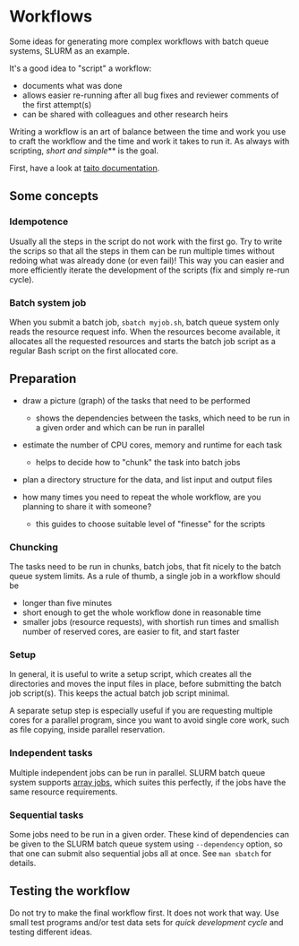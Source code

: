 # Workflows

Some ideas for generating more complex workflows with batch queue systems, SLURM
as an example.

It's a good idea to "script" a workflow:

- documents what was done
- allows easier re-running after all bug fixes and reviewer comments of the
  first attempt(s)
- can be shared with colleagues and other research heirs

Writing a workflow is an art of balance between the time and work you use to
craft the workflow and the time and work it takes to run it. As always with
scripting, *short and simple*** is the goal.

First, have a look at [taito documentation](https://research.csc.fi/taito-user-guide).

## Some concepts

### Idempotence

Usually all the steps in the script do not work with the first go. Try to write
the scrips so that all the steps in them can be run multiple times without
redoing what was already done (or even fail)! This way you can easier and more
efficiently iterate the development of the scripts (fix and simply re-run
cycle).

### Batch system job

When you submit a batch job, `sbatch myjob.sh`, batch queue system only reads
the resource request info. When the resources become available, it allocates all
the requested resources and starts the batch job script as a regular Bash script
on the first allocated core.

## Preparation

- draw a picture (graph) of the tasks that need to be performed
    - shows the dependencies between the tasks, which need to be run in a given
      order and which can be run in parallel
      
- estimate the number of CPU cores, memory and runtime for each task
    - helps to decide how to "chunk" the task into batch jobs

- plan a directory structure for the data, and list input and output files

- how many times you need to repeat the whole workflow, are you planning to
  share it with someone?
    - this guides to choose suitable level of "finesse" for the scripts

### Chuncking

The tasks need to be run in chunks, batch jobs, that fit nicely to the batch
queue system limits. As a rule of thumb, a single job in a workflow should be

- longer than five minutes
- short enough to get the whole workflow done in reasonable time
- smaller jobs (resource requests), with shortish run times and smallish number
  of reserved cores, are easier to fit, and start faster

### Setup

In general, it is useful to write a setup script, which creates all the
directories and moves the input files in place, before submitting the batch job
script(s). This keeps the actual batch job script minimal.

A separate setup step is especially useful if you are requesting multiple cores
for a parallel program, since you want to avoid single core work, such as file
copying, inside parallel reservation.

### Independent tasks

Multiple independent jobs can be run in parallel. SLURM batch queue system
supports [array jobs](https://research.csc.fi/taito-array-jobs), which suites
this perfectly, if the jobs have the same resource requirements.

### Sequential tasks

Some jobs need to be run in a given order. These kind of dependencies can be
given to the SLURM batch queue system using `--dependency` option, so that one
can submit also sequential jobs all at once. See `man sbatch` for details.

## Testing the workflow

Do not try to make the final workflow first. It does not work that way. Use
small test programs and/or test data sets for *quick development cycle* and
testing different ideas.

